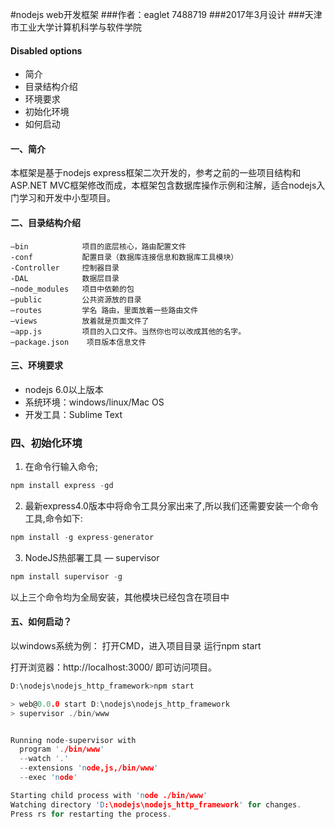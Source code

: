 #nodejs web开发框架
###作者：eaglet 7488719
###2017年3月设计
###天津市工业大学计算机科学与软件学院

#### Disabled options

- 简介
- 目录结构介绍
- 环境要求
- 初始化环境
- 如何启动

#### 一、简介
  本框架是基于nodejs express框架二次开发的，参考之前的一些项目结构和ASP.NET MVC框架修改而成，本框架包含数据库操作示例和注解，适合nodejs入门学习和开发中小型项目。

#### 二、目录结构介绍
    –bin            项目的底层核心，路由配置文件
	-conf           配置目录（数据库连接信息和数据库工具模块）
	-Controller     控制器目录
	-DAL            数据层目录
    –node_modules   项目中依赖的包
    –public         公共资源放的目录
    –routes         学名 路由，里面放着一些路由文件
    –views          放着就是页面文件了
    –app.js         项目的入口文件。当然你也可以改成其他的名字。
    –package.json    项目版本信息文件
    
#### 三、环境要求
- nodejs 6.0以上版本
- 系统环境：windows/linux/Mac OS
- 开发工具：Sublime Text

###  四、初始化环境
1. 在命令行输入命令;
```c
npm install express -gd
```

2. 最新express4.0版本中将命令工具分家出来了,所以我们还需要安装一个命令工具,命令如下:
```c
npm install -g express-generator
``` 
3. NodeJS热部署工具 — supervisor
```c
npm install supervisor -g
```

以上三个命令均为全局安装，其他模块已经包含在项目中


#### 五、如何启动？
以windows系统为例：
打开CMD，进入项目目录
运行npm start

打开浏览器：http://localhost:3000/
即可访问项目。
```c
D:\nodejs\nodejs_http_framework>npm start

> web@0.0.0 start D:\nodejs\nodejs_http_framework
> supervisor ./bin/www


Running node-supervisor with
  program './bin/www'
  --watch '.'
  --extensions 'node,js,/bin/www'
  --exec 'node'

Starting child process with 'node ./bin/www'
Watching directory 'D:\nodejs\nodejs_http_framework' for changes.
Press rs for restarting the process.

```
